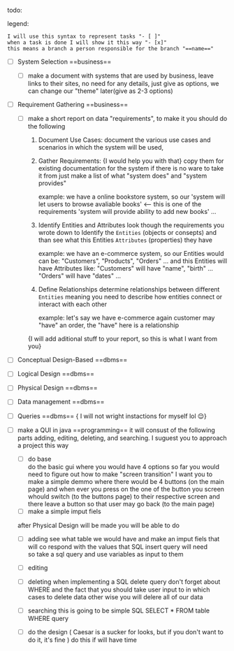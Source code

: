 todo:

legend: 

    I will use this syntax to represent tasks "- [ ]"
    when a task is done I will show it this way "- [x]"
    this means a branch a person responsible for the branch "==name=="


- [ ] System Selection
    ==business==
    - [ ] make a document with systems that are used by business,
        leave links to their sites, no need for any details, just 
        give as options, we can change our "theme" later(give as 2-3 options)

- [ ] Requirement Gathering
    ==business==
    - [ ] make a short report on data "requirements", to make it you should do the following
        1. Document Use Cases:
            document the various use cases and scenarios in which the system will be used,

        2. Gather Requirements: {I would help you with that}
            copy them for existing documentation for the system
            if there is no ware to take it from
            just make a list of what "system does" and "system provides"

            example: we have a online bookstore system, so our 
                'system will let users to browse avaliable books' <-- this is one of the requirements
                'system will provide ability to add new books'
                ...
        
        3. Identify Entities and Attributes
            look though the requirements you wrote down 
            to Identify the `Entities` (objects or consepts) 
            and than see what this Entities `Attributes` (properties) they have

            example: we have an e-commerce system, so our
                Entities would can be: "Customers", "Products", "Orders" ...
                and this Entities will have Attributes like:
                "Customers" will have "name", "birth" ...
                "Orders" will  have "dates" ...

        4. Define Relationships
            determine relationships between different `Entities`
            meaning you need to describe how entities connect or interact with each other

            example: let's say we have e-commerce again
                customer may "have" an order, the "have" here is a relationship

        {I will add aditional stuff to your report, so this is what I want from you}

- [ ] Conceptual Design-Based 
    ==dbms==
- [ ] Logical Design
    ==dbms==
- [ ] Physical Design 
    ==dbms==
- [ ] Data management
    ==dbms==
- [ ] Queries
    ==dbms==
{ I will not wright instactions for myself lol 😌}

- [ ] make a QUI in java
    ==programming==
    it will consust of the following parts 
    adding, editing, deleting, and searching.
    I suguest you to approach a project this way
    - [ ] do base  
        do the basic gui where you would have 4 options
        so far you would need to figure out how to make "screen transition"
        I want you to make a simple demmo where there would be 4 buttons (on the main page) and 
        when ever you press on the one of the button you screen whould switch (to the buttons page)
        to their respective screen and there leave a button so that user may go back (to the main page)
    - [ ] make a simple imput fiels
    
    after Physical Design will be made you will be able to do
    - [ ] adding 
        see what table we would have and make an imput fiels
        that will co respond with the values that SQL insert query will need  
        so take a sql query and use variables as input to them
    - [ ] editing
    - [ ] deleting
        when implementing a SQL delete query don't forget about WHERE
        and the fact that you should take user input to in which cases to delete data
        other wise you will delere all of our data
    - [ ] searching
        this is going to be simple SQL SELECT * FROM table WHERE query
    - [ ] do the design ( Caesar is a sucker for looks, but if you don't want to do it, it's fine )
        do this if will have time


